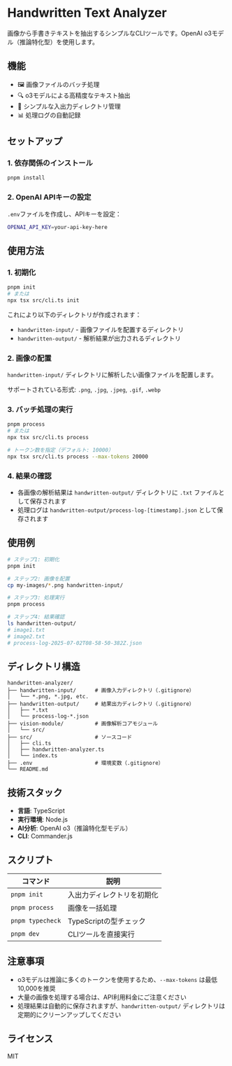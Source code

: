 # Handwritten Text Analyzer

画像から手書きテキストを抽出するシンプルなCLIツールです。OpenAI o3モデル（推論特化型）を使用します。

## 機能

- 🖼️ 画像ファイルのバッチ処理
- 🔍 o3モデルによる高精度なテキスト抽出
- 📁 シンプルな入出力ディレクトリ管理
- 📊 処理ログの自動記録

## セットアップ

### 1. 依存関係のインストール

```bash
pnpm install
```

### 2. OpenAI APIキーの設定

`.env`ファイルを作成し、APIキーを設定：

```bash
OPENAI_API_KEY=your-api-key-here
```

## 使用方法

### 1. 初期化

```bash
pnpm init
# または
npx tsx src/cli.ts init
```

これにより以下のディレクトリが作成されます：
- `handwritten-input/` - 画像ファイルを配置するディレクトリ
- `handwritten-output/` - 解析結果が出力されるディレクトリ

### 2. 画像の配置

`handwritten-input/` ディレクトリに解析したい画像ファイルを配置します。

サポートされている形式: `.png`, `.jpg`, `.jpeg`, `.gif`, `.webp`

### 3. バッチ処理の実行

```bash
pnpm process
# または
npx tsx src/cli.ts process

# トークン数を指定（デフォルト: 10000）
npx tsx src/cli.ts process --max-tokens 20000
```

### 4. 結果の確認

- 各画像の解析結果は `handwritten-output/` ディレクトリに `.txt` ファイルとして保存されます
- 処理ログは `handwritten-output/process-log-[timestamp].json` として保存されます

## 使用例

```bash
# ステップ1: 初期化
pnpm init

# ステップ2: 画像を配置
cp my-images/*.png handwritten-input/

# ステップ3: 処理実行
pnpm process

# ステップ4: 結果確認
ls handwritten-output/
# image1.txt
# image2.txt
# process-log-2025-07-02T08-58-50-382Z.json
```

## ディレクトリ構造

```
handwritten-analyzer/
├── handwritten-input/      # 画像入力ディレクトリ（.gitignore）
│   └── *.png, *.jpg, etc.
├── handwritten-output/     # 結果出力ディレクトリ（.gitignore）
│   ├── *.txt
│   └── process-log-*.json
├── vision-module/          # 画像解析コアモジュール
│   └── src/
├── src/                    # ソースコード
│   ├── cli.ts
│   ├── handwritten-analyzer.ts
│   └── index.ts
├── .env                    # 環境変数（.gitignore）
└── README.md
```

## 技術スタック

- **言語**: TypeScript
- **実行環境**: Node.js
- **AI分析**: OpenAI o3（推論特化型モデル）
- **CLI**: Commander.js

## スクリプト

| コマンド | 説明 |
|---------|-----|
| `pnpm init` | 入出力ディレクトリを初期化 |
| `pnpm process` | 画像を一括処理 |
| `pnpm typecheck` | TypeScriptの型チェック |
| `pnpm dev` | CLIツールを直接実行 |

## 注意事項

- o3モデルは推論に多くのトークンを使用するため、`--max-tokens` は最低10,000を推奨
- 大量の画像を処理する場合は、API利用料金にご注意ください
- 処理結果は自動的に保存されますが、`handwritten-output/` ディレクトリは定期的にクリーンアップしてください

## ライセンス

MIT